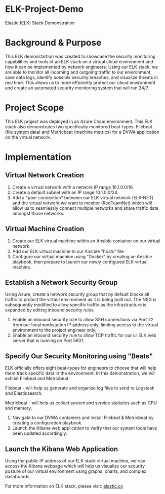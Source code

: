 # **ELK-Project-Demo**
Elastic (ELK) Stack Demonstration

# **Background & Purpose** #
This ELK demonstartion was created to showcase the security monitoring capabilities and tools of an ELK stack on a virtual cloud environment and how it can be implemented by network engineers. Using our ELK stack, we are able to monitor all incoming and outgoing traffic to our environment, save data logs, identify possible security breaches, and visualize threats in real time. This allows us to more efficiently protect our cloud environment and create an automated security monitoring system that will run 24/7.

# **Project Scope** #
This ELK project was deployed in an Azure Cloud environment. This ELK stack also demonstrates two specifically monitored beat-types: Filebeat (file system data) and Metricbeat (machine metrics) for a DVWA application on the virtual network.

# **Implementation** #

## Virtual Network Creation ##

1. Create a virtual network with a network IP range 10.1.0.0/16.
2. Create a default subnet with an IP range 10.1.0.0/24.
3. Add a "peer connection" between our ELK virtual network (ELK-NET) and the virtual network we want to monitor (RedTeamNet) which will allow us to seamlessly connect multiple networks and share traffic data amongst those networks.

## Virtual Machine Creation ## 
1. Create our ELK virtual machine within an Ansible container on our virtual network.
2. Add our ELK virtual machine to our Ansible "hosts" file.
3. Configure our virtual machine using "Docker" by creating an Ansible playbook, then prepare to launch our newly configured ELK virtual machine.

## Establish a Network Security Group ##

Using Azure, create a network security group that by default blocks all traffic to protect the virtaul environment as it is being built out. The NSG is subsequently modified to allow specific traffic as the infrastructure is expanded by editing inbound security rules. 

1. Enable an inbound security rule to allow SSH connections via Port 22 from our local workstation IP address only, limiting access to the virtual environment to the project engineer only.
2. Enable an inbound security rule to allow TCP traffic for our ur ELK web server that is running on Port 5601.

## Specify Our Security Monitoring using "Beats" ##
ELK officially offers eight beat-types for engineers to choose that will help them track specific data in the environment. In this demonstration, we will exhibit Filebeat and Metricbeat.

Filebeat - will help us generate and organize log files to send to Logstash and Elasticsearch.

Metricbeat - will help us collect system and service statistics such as CPU and memory.

1. Navigate to our DVWA containers and install Filebeat & Metricbeat by creating a configuration playbook.
2. Launch the Kibana web application to verify that our system tools have been updated accordingly.

## Launch the Kibana Web Application ##
Using the public IP address of our ELK stack virtual machine, we can access the Kibana webpage which will help us visualize our security posture of our virtual environment using graphs, charts, and complex dashboards.

For more information on ELK stack, please visit:
[elastic.co](https://www.elastic.co/what-is/elk-stack)
